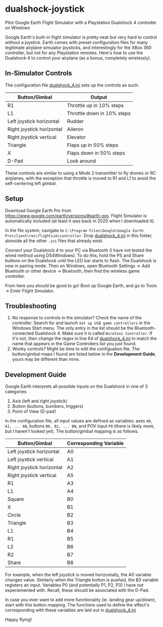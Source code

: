 # dualshock-joystick
Pilot Google Earth Flight Simulator with a Playstation Dualshock 4 controller on Windows

Google Earth's built-in flight simulator is pretty neat but very hard to control without a joystick. Earth comes with preset configuration files for many legitimate airplane simulator joysticks, and interestingly for the XBox 360 controller, but not for any Playstation remotes. Here's how to use the Dualshock 4 to control your airplane (as a bonus, completely wirelessly).

## In-Simulator Controls

The configuration file [dualshock_4.ini](https://github.com/ofarrelle/dualshock-joystick/blob/master/dualshock_4.ini) sets up the controls as such:

Button/Gimbal             | Output                     |
|---------------------------|----------------------------|
| R1                        | Throttle up in 10% steps   |
| L1                        | Throttle down in 10% steps |
| Left joystick horizontal  | Rudder                     |
| Right joystick horizontal | Aileron                    |
| Right joystick vertical   | Elevator                   |
| Triangle                  | Flaps up in 50% steps      |
| X                         | Flaps down in 50% steps    |
| D-Pad                     | Look around                |

These controls are similar to using a Mode 2 transmitter to fly drones or RC airplanes, with the exception that throttle is moved to R1 and L1 to avoid the self-centering left gimbal.

## Setup

Download Google Earth Pro from https://www.google.com/earth/versions/#earth-pro. Flight Simulator is automatically included (at least it was back in 2020 when I downloaded it).

In the file system, navigate to `C:\Program Files\Google\Google Earth Pro\client\res\flightsim\controller`. Drop [dualshock_4.ini](https://github.com/ofarrelle/dualshock-joystick/blob/master/dualshock_4.ini) in this folder, alonside all the other `.ini` files that already exist.

Connect your Dualshock 4 to your PC via Bluetooth (I have not tested the wired method using DS4Windows). To do this, hold the PS and Share buttons on the Dualshock until the LED bar starts to flash. The Dualshock is now in pairing mode. Then on Windows, open Bluetooth Settings -> Add Bluetooth or other device -> Bluetooth, then find the wireless game controller.

From here you should be good to go! Boot up Google Earth, and go to Tools -> Enter Flight Simulator.

## Troubleshooting

1. No response to controls in the simulator? Check the name of the controller. Search for and launch `Set up USB game controllers` in the Windows Start menu. The only entry in the list should be the Bluetooth-connected Dualshock 4. Make sure it is called `Wireless Controller`. If it's not, then change the regex in line 64 of [dualshock_4.ini](https://github.com/ofarrelle/dualshock-joystick/blob/master/dualshock_4.ini) to match the name that appears in the Game Controllers list you just found.
2.  Wonky controls? Might be time to edit the configuation file. The button/gimbal maps I found are listed below in the **Development Guide**, yours may be different than mine.

## Development Guide

Google Earth interprets all possible inputs on the Dualshock in one of 3 categories

1. Axis (left and right joystick)
2. Button (buttons, bumbers, triggers)
3. Point of View (D-pad)

In the configuration file, all input values are defined as variables: axes `A0, A1, ... AN`, buttons `B0, B1, ... BN`, and POV input `P0` (there is likely more, but I haven't looked yet). The button/gimbal mapping is as follows.

| Button/Gimbal             | Corresponding Variable |
|---------------------------|------------------------|
| Left joystick horizontal  | A0                     |
| Left joystick vertical    | A1                     |
| Right joystick horizontal | A2                     |
| Right joystick vertical   | A5                     |
| R1                        | A3                     |
| L1                        | A4                     |
| Square                    | B0                     |
| X                         | B1                     |
| Circle                    | B2                     |
| Triangle                  | B3                     |
| L1                        | B4                     |
| R1                        | B5                     |
| L2                        | B6                     |
| R2                        | B7                     |
| Share                     | B8                     |

For example, when the left joystick is moved horizontally, the A0 variable changes value. Similarly when the Triangle button is pushed, the B3 variable registers an input. Variables P0 (and potentially P1, P2, P3) I have not experiemented with. Recall, these should be associated with the D-Pad.

In case you ever want to add more functionality (ie. landing gear up/down), start with this button mapping. The functions used to define the effect's corresponding with these variables are laid out in [dualshock_4.ini](https://github.com/ofarrelle/dualshock-joystick/blob/master/dualshock_4.ini)

Happy flying!
